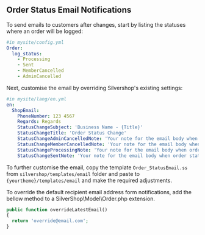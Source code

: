 ## Order Status Email Notifications
To send emails to customers after changes, start by listing the statuses where an order will be logged:
```yaml
#in mysite/config.yml
Order:
  log_status:
    - Processing
    - Sent
    - MemberCancelled
    - AdminCancelled  
```
Next, customise the email by overriding Silvershop's existing settings:
```yaml
#in mysite/lang/en.yml
en:
  ShopEmail:
    PhoneNumber: 123 4567
    Regards: Regards
    StatusChangeSubject: 'Business Name - {Title}'
    StatusChangeTitle: 'Order Status Change'
    StatusChangeAdminCancelledNote: 'Your note for the email body when order status is AdminCancelled'
    StatusChangeMemberCancelledNote: 'Your note for the email body when order status is MemberCancelled'
    StatusChangeProcessingNote: 'Your note for the email body when order status is Processing'
    StatusChangeSentNote: 'Your note for the email body when order status is Sent' 
```
To further customise the email, copy the template `Order_StatusEmail.ss` from `silvershop/templates/email` folder and paste to `{yourtheme}/templates/email` and make the required adjustments.

To override the default recipient email address form notifications, add the bellow method to a SilverShop\Model\Order.php extension.
```php
public function overrideLatestEmail() 
{
  return 'override@email.com';
}
```